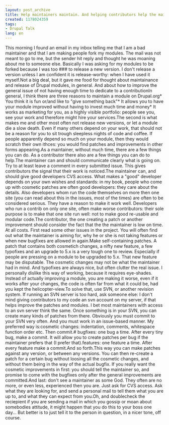 ```yaml
---
layout: post_archive
title: Help maintainers maintain. And helping contributors help the maintainers.
created: 1178024359
tags:
- Drupal Talk
lang: en
---
```

This morning I found an email in my inbox telling me that I am a bad maintainer and that I am making people fork my modules. The mail was not meant to go to me, but the sender hit reply and thought he was moaning about me to someone else. Basically I was asking for my modules to be forked because I was too ### to release a new version. I don't release a version unless I am confident it is release-worthy: when I have used it myself.Not a big deal, but it gave me food for thought about maintainance and release of Drupal modules, in general. And about how to improve the general issue of not having enough time to dedicate to a contributionIn general, I think there are three reasons to maintain a module on Drupal.org* You think it is fun or/and like to "give something back"* It allows you to have your module improved without having to invest much time and money* It works as marketing for you, as a highly visible portfolio: people see you, see your work and therefore might hire your services.The second is what makes me and other most often not release new versions, or let a module die a slow death. Even if many others depend on your work, that should not be a reason for you to sit trough sleepless nights of code and coffee. If people apparently depend so much on your module, then they would scratch their own ithces: you would find patches and improvements in other forms appearing.As a maintainer, without much time, there are a few things you can do. As a contributor there also are a few things you can do to help.The maintainer can and should communicate clearly what is going on. Try to at least leave a comment in every submitted issue. This gives contributors the signal that their work is noticed.The maintainer can, and should give good developers CVS access. What makes a "good" developer depends on your own wishes and standards: in my book, people who come up with cosmetic patches are often good developers: they care about the details. Also developers whom run the code themselves on more then one site (you can read about this in the issues, most of the times) are often to be considered serious. They have a reason to make it work well. Developers who run a contrib on only one site, often make worse contributors: their sole purpose is to make that one site run well: not to make good re-usable and modular code.The contributor, the one creating a patch or another improvement should consider the fact that the the maintainer is low on time. At all costs. First read some other issues in the project. You will often find out what the maintainer is aiming for, why he or she is not taking features or when new bugfixes are allowed in again.Make self-containing patches. A patch that contains both cosmetich changes, a nifty new feature, a few typofixes and an upgrade to 5.x is a very tough one to review. Especially if people are pressing on a module to be upgraded to 5.x. That new feature may be disputable. The cosmetic changes may not be what the maintainer had in mind. And typofixes are always nice, but often clutter the real issue. I personally dislike this way of working, because it requires eye-shades. Instead of actually improving a module, you are making it worse, even if it works after your changes, the code is often far from what it could be, had you kept the helicopter-view.To solve that, use SVN, or another revision system. If running an SVN server is too hard, ask someone else: I don't mind giving contributors to my code an svn account on my server, if that helps improve the patches and modules. I bet most maintainers with access to an svn server think the same. Once something is in your SVN, you can create many kinds of patches from there. Obviously you must commit to your SVN very often. And you must work in an issue-based manner. My preferred way is:cosmetic changes: indentation, comments, whitespace function order etc. Then commit.# bugfixes: one bug a time. After every tiny bug, make a commit. It will allow you to create patches per bug if the maintainer prefers that (I prefer that).features: one feature a time. After every feature make a commit.And so forth.This way you can make patches against any version, or between any versions. You can then re-create a patch for a certain bug without loosing all the cosmetic changes, and without them being in the way of the actual bugfix. If you really want the cosmetic improvements in first: you should tell the maintainer so, and promise to come with the bugfixes only after the general improvements are committed.And last: don't see a maintainer as some God. They often are no more, or even less, experienced then you are. Just ask for CVS access. Ask what they are looking for, and send a personal mail to tell them what you are up to, and what they can expect from you.Oh, and doublecheck the reciepient if you are sending a mail in which you gossip or moan about somebodies attitude, it might happen that you do this to your boss one day... But better is to just tell it to the person in question, in a nicer tone, off course.
